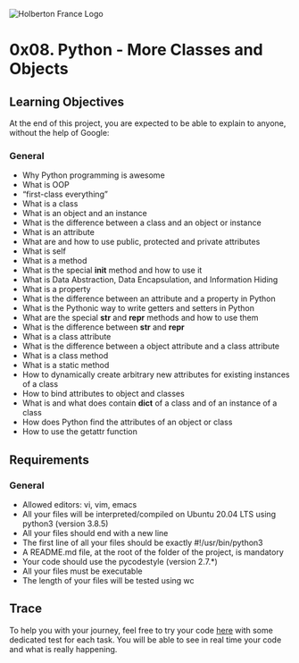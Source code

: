 ![Holberton France Logo](https://images.squarespace-cdn.com/content/v1/60bf70d860f31b4f60455443/1625061110826-904UGWRZ9PX81YWARXMT/HolbertonFRANCEFichier+16.png?format=1500w)

# 0x08. Python - More Classes and Objects

## Learning Objectives
At the end of this project, you are expected to be able to explain to anyone, without the help of Google:

### General
- Why Python programming is awesome
- What is OOP
- “first-class everything”
- What is a class
- What is an object and an instance
- What is the difference between a class and an object or instance
- What is an attribute
- What are and how to use public, protected and private attributes
- What is self
- What is a method
- What is the special __init__ method and how to use it
- What is Data Abstraction, Data Encapsulation, and Information Hiding
- What is a property
- What is the difference between an attribute and a property in Python
- What is the Pythonic way to write getters and setters in Python
- What are the special __str__ and __repr__ methods and how to use them
- What is the difference between __str__ and __repr__
- What is a class attribute
- What is the difference between a object attribute and a class attribute
- What is a class method
- What is a static method
- How to dynamically create arbitrary new attributes for existing instances of a class
- How to bind attributes to object and classes
- What is and what does contain __dict__ of a class and of an instance of a class
- How does Python find the attributes of an object or class
- How to use the getattr function
## Requirements
### General
- Allowed editors: vi, vim, emacs
- All your files will be interpreted/compiled on Ubuntu 20.04 LTS using python3 (version 3.8.5)
- All your files should end with a new line
- The first line of all your files should be exactly #!/usr/bin/python3
- A README.md file, at the root of the folder of the project, is mandatory
- Your code should use the pycodestyle (version 2.7.*)
- All your files must be executable
- The length of your files will be tested using wc

## Trace
To help you with your journey, feel free to try your code [here](https://intranet.hbtn.io/rltoken/-sgdZGK2LrEOKZ75BGzjYA) with some dedicated test for each task. You will be able to see in real time your code and what is really happening.
